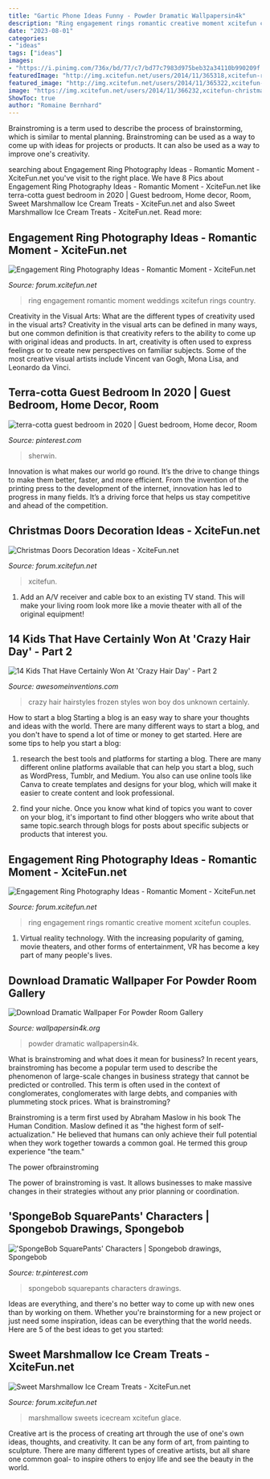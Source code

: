 ```yaml
---
title: "Gartic Phone Ideas Funny - Powder Dramatic Wallpapersin4k"
description: "Ring engagement rings romantic creative moment xcitefun couples"
date: "2023-08-01"
categories:
- "ideas"
tags: ["ideas"]
images:
- "https://i.pinimg.com/736x/bd/77/c7/bd77c7983d975beb32a34110b990209f.jpg"
featuredImage: "http://img.xcitefun.net/users/2014/11/365318,xcitefun-ring-photography-6.jpg"
featured_image: "http://img.xcitefun.net/users/2014/11/365322,xcitefun-ring-photography-2.jpg"
image: "https://img.xcitefun.net/users/2014/11/366232,xcitefun-christmas-door-7.jpg"
ShowToc: true
author: "Romaine Bernhard"
---
```



Brainstroming is a term used to describe the process of brainstorming, which is similar to mental planning. Brainstroming can be used as a way to come up with ideas for projects or products. It can also be used as a way to improve one's creativity.

	

		
searching about Engagement Ring Photography Ideas - Romantic Moment - XciteFun.net you've visit to the right place. We have 8 Pics about Engagement Ring Photography Ideas - Romantic Moment - XciteFun.net like terra-cotta guest bedroom in 2020 | Guest bedroom, Home decor, Room, Sweet Marshmallow Ice Cream Treats - XciteFun.net and also Sweet Marshmallow Ice Cream Treats - XciteFun.net. Read more:
		
    
## Engagement Ring Photography Ideas - Romantic Moment - XciteFun.net

<img loading=lazy src="http://img.xcitefun.net/users/2014/11/365318,xcitefun-ring-photography-6.jpg" onerror="this.onerror=null;this.src='https://tse2.mm.bing.net/th?id=OIP.1X5DjCTz2k7coOz0O0gcwQHaLH&amp;pid=15.1';" alt="Engagement Ring Photography Ideas - Romantic Moment - XciteFun.net">

_Source: forum.xcitefun.net_

>ring engagement romantic moment weddings xcitefun rings country. 

	

Creativity in the Visual Arts: What are the different types of creativity used in the visual arts?
Creativity in the visual arts can be defined in many ways, but one common definition is that creativity refers to the ability to come up with original ideas and products. In art, creativity is often used to express feelings or to create new perspectives on familiar subjects. Some of the most creative visual artists include Vincent van Gogh, Mona Lisa, and Leonardo da Vinci.

    
## Terra-cotta Guest Bedroom In 2020 | Guest Bedroom, Home Decor, Room

<img loading=lazy src="https://i.pinimg.com/736x/37/99/bc/3799bc652a8344a0e0930e26a9c98407.jpg" onerror="this.onerror=null;this.src='https://tse4.mm.bing.net/th?id=OIP.YTWDG7sc3PLxsNuQtmnBRgHaJ3&amp;pid=15.1';" alt="terra-cotta guest bedroom in 2020 | Guest bedroom, Home decor, Room">

_Source: pinterest.com_

>sherwin. 

	

Innovation is what makes our world go round. It’s the drive to change things to make them better, faster, and more efficient. From the invention of the printing press to the development of the internet, innovation has led to progress in many fields. It’s a driving force that helps us stay competitive and ahead of the competition.

    
## Christmas Doors Decoration Ideas - XciteFun.net

<img loading=lazy src="https://img.xcitefun.net/users/2014/11/366232,xcitefun-christmas-door-7.jpg" onerror="this.onerror=null;this.src='https://tse3.mm.bing.net/th?id=OIP.m6YAQiBw4Gy3lsDv9IftuQHaJ4&amp;pid=15.1';" alt="Christmas Doors Decoration Ideas - XciteFun.net">

_Source: forum.xcitefun.net_

>xcitefun. 

	

1. Add an A/V receiver and cable box to an existing TV stand. This will make your living room look more like a movie theater with all of the original equipment!

    
## 14 Kids That Have Certainly Won At &#039;Crazy Hair Day&#039; - Part 2

<img loading=lazy src="https://www.awesomeinventions.com/wp-content/uploads/2016/03/frozen-hair.jpg" onerror="this.onerror=null;this.src='https://tse1.mm.bing.net/th?id=OIP.xsumrr6ZQIONgVWtnBuDJwHaLH&amp;pid=15.1';" alt="14 Kids That Have Certainly Won At &#039;Crazy Hair Day&#039; - Part 2">

_Source: awesomeinventions.com_

>crazy hair hairstyles frozen styles won boy dos unknown certainly. 

	

How to start a blog
Starting a blog is an easy way to share your thoughts and ideas with the world. There are many different ways to start a blog, and you don't have to spend a lot of time or money to get started. Here are some tips to help you start a blog: 
1. research the best tools and platforms for starting a blog. There are many different online platforms available that can help you start a blog, such as WordPress, Tumblr, and Medium. You also can use online tools like Canva to create templates and designs for your blog, which will make it easier to create content and look professional. 

2. find your niche. Once you know what kind of topics you want to cover on your blog, it's important to find other bloggers who write about that same topic.search through blogs for posts about specific subjects or products that interest you.

    
## Engagement Ring Photography Ideas - Romantic Moment - XciteFun.net

<img loading=lazy src="http://img.xcitefun.net/users/2014/11/365322,xcitefun-ring-photography-2.jpg" onerror="this.onerror=null;this.src='https://tse1.mm.bing.net/th?id=OIP.XoA8AXLwzcYZBTsYCrocRgHaJ4&amp;pid=15.1';" alt="Engagement Ring Photography Ideas - Romantic Moment - XciteFun.net">

_Source: forum.xcitefun.net_

>ring engagement rings romantic creative moment xcitefun couples. 

	

1. Virtual reality technology. With the increasing popularity of gaming, movie theaters, and other forms of entertainment, VR has become a key part of many people's lives.

    
## Download Dramatic Wallpaper For Powder Room Gallery

<img loading=lazy src="http://www.wallpapersin4k.org/wp-content/uploads/2017/04/Dramatic-Wallpaper-For-Powder-Room-23.jpg" onerror="this.onerror=null;this.src='https://tse1.mm.bing.net/th?id=OIP.2kMZXgfowS-dD2iUawtifgHaLR&amp;pid=15.1';" alt="Download Dramatic Wallpaper For Powder Room Gallery">

_Source: wallpapersin4k.org_

>powder dramatic wallpapersin4k. 

	

What is brainstroming and what does it mean for business?
In recent years, brainstroming has become a popular term used to describe the phenomenon of large-scale changes in business strategy that cannot be predicted or controlled. This term is often used in the context of conglomerates, conglomerates with large debts, and companies with plummeting stock prices.
What is brainstroming?

Brainstroming is a term first used by Abraham Maslow in his book The Human Condition. Maslow defined it as "the highest form of self-actualization." He believed that humans can only achieve their full potential when they work together towards a common goal. He termed this group experience "the team."

The power ofbrainstroming

The power of brainstroming is vast. It allows businesses to make massive changes in their strategies without any prior planning or coordination.

    
## &#039;SpongeBob SquarePants&#039; Characters | Spongebob Drawings, Spongebob

<img loading=lazy src="https://i.pinimg.com/736x/bd/77/c7/bd77c7983d975beb32a34110b990209f.jpg" onerror="this.onerror=null;this.src='https://tse2.mm.bing.net/th?id=OIP.WgyiFgzwaUUw6s5BxJkTcwHaJ5&amp;pid=15.1';" alt="&#039;SpongeBob SquarePants&#039; Characters | Spongebob drawings, Spongebob">

_Source: tr.pinterest.com_

>spongebob squarepants characters drawings. 

	

Ideas are everything, and there's no better way to come up with new ones than by working on them. Whether you're brainstorming for a new project or just need some inspiration, ideas can be everything that the world needs. Here are 5 of the best ideas to get you started: 

    
## Sweet Marshmallow Ice Cream Treats - XciteFun.net

<img loading=lazy src="https://img.xcitefun.net/users/2015/07/383361,xcitefun-marshmallow-ice-cream-3.jpg" onerror="this.onerror=null;this.src='https://tse2.mm.bing.net/th?id=OIP.2QDv4HiQgjq0dfL9aV9UUgHaJ4&amp;pid=15.1';" alt="Sweet Marshmallow Ice Cream Treats - XciteFun.net">

_Source: forum.xcitefun.net_

>marshmallow sweets icecream xcitefun glace. 

	

Creative art is the process of creating art through the use of one's own ideas, thoughts, and creativity. It can be any form of art, from painting to sculpture. There are many different types of creative artists, but all share one common goal- to inspire others to enjoy life and see the beauty in the world.

